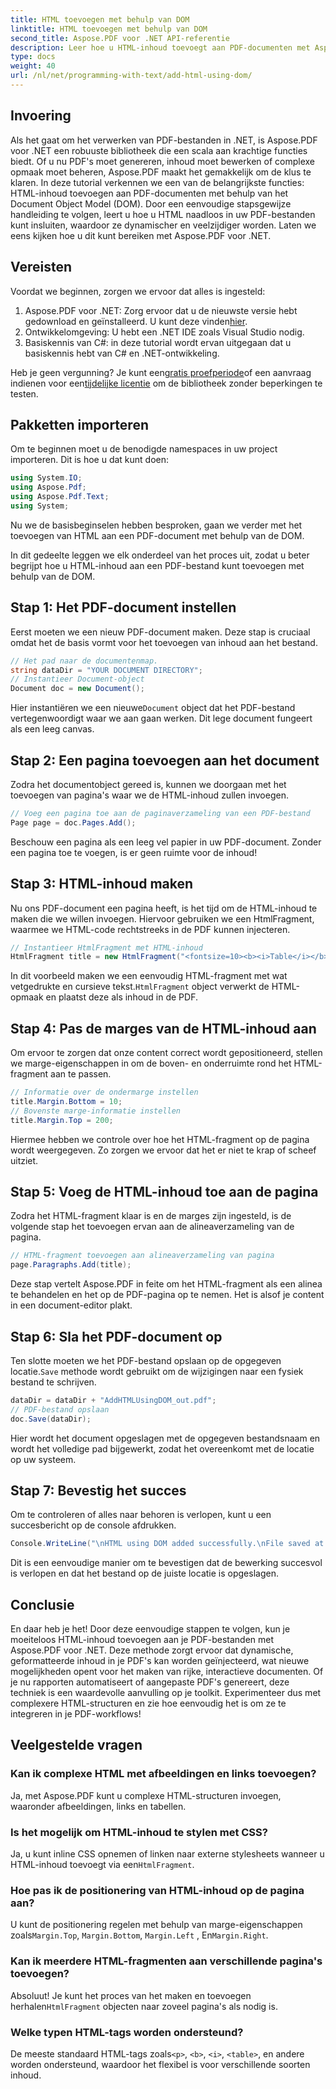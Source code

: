 ```yaml
---
title: HTML toevoegen met behulp van DOM
linktitle: HTML toevoegen met behulp van DOM
second_title: Aspose.PDF voor .NET API-referentie
description: Leer hoe u HTML-inhoud toevoegt aan PDF-documenten met Aspose.PDF voor .NET in deze stapsgewijze tutorial. Verbeter uw PDF-bestanden eenvoudig met dynamische HTML-opmaak.
type: docs
weight: 40
url: /nl/net/programming-with-text/add-html-using-dom/
---
```

## Invoering

Als het gaat om het verwerken van PDF-bestanden in .NET, is Aspose.PDF voor .NET een robuuste bibliotheek die een scala aan krachtige functies biedt. Of u nu PDF's moet genereren, inhoud moet bewerken of complexe opmaak moet beheren, Aspose.PDF maakt het gemakkelijk om de klus te klaren. In deze tutorial verkennen we een van de belangrijkste functies: HTML-inhoud toevoegen aan PDF-documenten met behulp van het Document Object Model (DOM). Door een eenvoudige stapsgewijze handleiding te volgen, leert u hoe u HTML naadloos in uw PDF-bestanden kunt insluiten, waardoor ze dynamischer en veelzijdiger worden. Laten we eens kijken hoe u dit kunt bereiken met Aspose.PDF voor .NET.

## Vereisten

Voordat we beginnen, zorgen we ervoor dat alles is ingesteld:

1.  Aspose.PDF voor .NET: Zorg ervoor dat u de nieuwste versie hebt gedownload en geïnstalleerd. U kunt deze vinden[hier](https://releases.aspose.com/pdf/net/).
2. Ontwikkelomgeving: U hebt een .NET IDE zoals Visual Studio nodig.
3. Basiskennis van C#: in deze tutorial wordt ervan uitgegaan dat u basiskennis hebt van C# en .NET-ontwikkeling.

Heb je geen vergunning? Je kunt een[gratis proefperiode](https://releases.aspose.com/)of een aanvraag indienen voor een[tijdelijke licentie](https://purchase.aspose.com/temporary-license/) om de bibliotheek zonder beperkingen te testen.

## Pakketten importeren

Om te beginnen moet u de benodigde namespaces in uw project importeren. Dit is hoe u dat kunt doen:

```csharp
using System.IO;
using Aspose.Pdf;
using Aspose.Pdf.Text;
using System;
```

Nu we de basisbeginselen hebben besproken, gaan we verder met het toevoegen van HTML aan een PDF-document met behulp van de DOM.

In dit gedeelte leggen we elk onderdeel van het proces uit, zodat u beter begrijpt hoe u HTML-inhoud aan een PDF-bestand kunt toevoegen met behulp van de DOM.

## Stap 1: Het PDF-document instellen

Eerst moeten we een nieuw PDF-document maken. Deze stap is cruciaal omdat het de basis vormt voor het toevoegen van inhoud aan het bestand.

```csharp
// Het pad naar de documentenmap.
string dataDir = "YOUR DOCUMENT DIRECTORY";
// Instantieer Document-object
Document doc = new Document();
```

 Hier instantiëren we een nieuwe`Document` object dat het PDF-bestand vertegenwoordigt waar we aan gaan werken. Dit lege document fungeert als een leeg canvas.

## Stap 2: Een pagina toevoegen aan het document

Zodra het documentobject gereed is, kunnen we doorgaan met het toevoegen van pagina's waar we de HTML-inhoud zullen invoegen.

```csharp
// Voeg een pagina toe aan de paginaverzameling van een PDF-bestand
Page page = doc.Pages.Add();
```

Beschouw een pagina als een leeg vel papier in uw PDF-document. Zonder een pagina toe te voegen, is er geen ruimte voor de inhoud!

## Stap 3: HTML-inhoud maken

Nu ons PDF-document een pagina heeft, is het tijd om de HTML-inhoud te maken die we willen invoegen. Hiervoor gebruiken we een HtmlFragment, waarmee we HTML-code rechtstreeks in de PDF kunnen injecteren.

```csharp
// Instantieer HtmlFragment met HTML-inhoud
HtmlFragment title = new HtmlFragment("<fontsize=10><b><i>Table</i></b></fontsize>");
```

 In dit voorbeeld maken we een eenvoudig HTML-fragment met wat vetgedrukte en cursieve tekst.`HtmlFragment` object verwerkt de HTML-opmaak en plaatst deze als inhoud in de PDF.

## Stap 4: Pas de marges van de HTML-inhoud aan

Om ervoor te zorgen dat onze content correct wordt gepositioneerd, stellen we marge-eigenschappen in om de boven- en onderruimte rond het HTML-fragment aan te passen.

```csharp
// Informatie over de ondermarge instellen
title.Margin.Bottom = 10;
// Bovenste marge-informatie instellen
title.Margin.Top = 200;
```

Hiermee hebben we controle over hoe het HTML-fragment op de pagina wordt weergegeven. Zo zorgen we ervoor dat het er niet te krap of scheef uitziet.

## Stap 5: Voeg de HTML-inhoud toe aan de pagina

Zodra het HTML-fragment klaar is en de marges zijn ingesteld, is de volgende stap het toevoegen ervan aan de alineaverzameling van de pagina.

```csharp
// HTML-fragment toevoegen aan alineaverzameling van pagina
page.Paragraphs.Add(title);
```

Deze stap vertelt Aspose.PDF in feite om het HTML-fragment als een alinea te behandelen en het op de PDF-pagina op te nemen. Het is alsof je content in een document-editor plakt.

## Stap 6: Sla het PDF-document op

 Ten slotte moeten we het PDF-bestand opslaan op de opgegeven locatie.`Save` methode wordt gebruikt om de wijzigingen naar een fysiek bestand te schrijven.

```csharp
dataDir = dataDir + "AddHTMLUsingDOM_out.pdf";
// PDF-bestand opslaan
doc.Save(dataDir);
```

Hier wordt het document opgeslagen met de opgegeven bestandsnaam en wordt het volledige pad bijgewerkt, zodat het overeenkomt met de locatie op uw systeem.

## Stap 7: Bevestig het succes

Om te controleren of alles naar behoren is verlopen, kunt u een succesbericht op de console afdrukken.

```csharp
Console.WriteLine("\nHTML using DOM added successfully.\nFile saved at " + dataDir);
```

Dit is een eenvoudige manier om te bevestigen dat de bewerking succesvol is verlopen en dat het bestand op de juiste locatie is opgeslagen.

## Conclusie

En daar heb je het! Door deze eenvoudige stappen te volgen, kun je moeiteloos HTML-inhoud toevoegen aan je PDF-bestanden met Aspose.PDF voor .NET. Deze methode zorgt ervoor dat dynamische, geformatteerde inhoud in je PDF's kan worden geïnjecteerd, wat nieuwe mogelijkheden opent voor het maken van rijke, interactieve documenten. Of je nu rapporten automatiseert of aangepaste PDF's genereert, deze techniek is een waardevolle aanvulling op je toolkit. Experimenteer dus met complexere HTML-structuren en zie hoe eenvoudig het is om ze te integreren in je PDF-workflows!

## Veelgestelde vragen

### Kan ik complexe HTML met afbeeldingen en links toevoegen?
Ja, met Aspose.PDF kunt u complexe HTML-structuren invoegen, waaronder afbeeldingen, links en tabellen.

### Is het mogelijk om HTML-inhoud te stylen met CSS?
 Ja, u kunt inline CSS opnemen of linken naar externe stylesheets wanneer u HTML-inhoud toevoegt via een`HtmlFragment`.

### Hoe pas ik de positionering van HTML-inhoud op de pagina aan?
 U kunt de positionering regelen met behulp van marge-eigenschappen zoals`Margin.Top`, `Margin.Bottom`, `Margin.Left` , En`Margin.Right`.

### Kan ik meerdere HTML-fragmenten aan verschillende pagina's toevoegen?
 Absoluut! Je kunt het proces van het maken en toevoegen herhalen`HtmlFragment` objecten naar zoveel pagina's als nodig is.

### Welke typen HTML-tags worden ondersteund?
 De meeste standaard HTML-tags zoals`<p>`, `<b>`, `<i>`, `<table>`, en andere worden ondersteund, waardoor het flexibel is voor verschillende soorten inhoud.